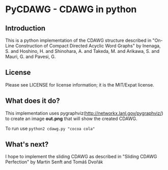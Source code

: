 PyCDAWG - CDAWG in python
==============================

Introduction
------------

This is a python implementation of the CDAWG structure described in
"On-Line Construction of Compact Directed Acyclic Word Graphs" by
Inenaga, S. and Hoshino, H. and Shinohara, A. and Takeda, M. and Arikawa,
S. and Mauri, G. and Pavesi, G.

License
-------

Please see LICENSE for license information; it is the MIT/Expat license.

What does it do?
----------------

This implementation uses pygraphviz(http://networkx.lanl.gov/pygraphviz/) to create
an image **out.png** that will show the created CDAWG.

To run use `python2 cdawg.py "cocoa cola"`

What's next?
------------

I hope to implement the sliding CDAWG as described in "Sliding CDAWG
Perfection" by Martin Senft and Tomáš Dvořák


